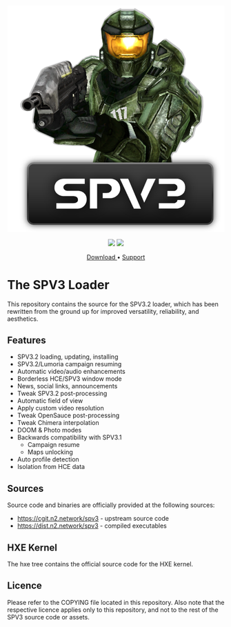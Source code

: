 <html>
<p align="center">
<img src="src/Assets/logo_chief.png"/>
<p>
<p align="center">
<img src="https://user-images.githubusercontent.com/10241434/61204271-5a296d80-a71f-11e9-9957-4b846d78629c.png">
<img src="https://user-images.githubusercontent.com/10241434/61204263-5564b980-a71f-11e9-8228-0d2f19c26d9e.png">
<p>
<p align="center">
<a href="https://file.n2.network/f/c1c36919f366499793fc/?dl=1"> Download
</a> • <a href="https://www.reddit.com/r/halospv3/"> Support </a>
</p>
</html>

The SPV3 Loader
===============

This repository contains the source for the SPV3.2 loader, which has
been rewritten from the ground up for improved versatility, reliability,
and aesthetics.

Features
--------

-   SPV3.2 loading, updating, installing
-   SPV3.2/Lumoria campaign resuming
-   Automatic video/audio enhancements
-   Borderless HCE/SPV3 window mode
-   News, social links, announcements
-   Tweak SPV3.2 post-processing
-   Automatic field of view
-   Apply custom video resolution
-   Tweak OpenSauce post-processing
-   Tweak Chimera interpolation
-   DOOM & Photo modes
-   Backwards compatibility with SPV3.1
    -   Campaign resume
    -   Maps unlocking
-   Auto profile detection
-   Isolation from HCE data

Sources
-------

Source code and binaries are officially provided at the following
sources:

-   https://cgit.n2.network/spv3 - upstream source code
-   https://dist.n2.network/spv3 - compiled executables

HXE Kernel
----------

The hxe tree contains the official source code for the HXE kernel.

Licence
-------

Please refer to the COPYING file located in this repository. Also note
that the respective licence applies only to this repository, and not to
the rest of the SPV3 source code or assets.
